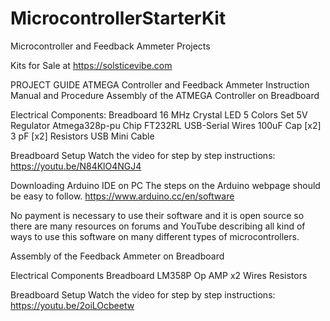 # MicrocontrollerStarterKit
Microcontroller and Feedback Ammeter Projects

Kits for Sale at https://solsticevibe.com

PROJECT GUIDE
ATMEGA Controller and Feedback Ammeter
Instruction Manual and Procedure
Assembly of the ATMEGA Controller on Breadboard

Electrical Components:
Breadboard
16 MHz Crystal
LED 5 Colors Set
5V Regulator
Atmega328p-pu Chip
FT232RL USB-Serial
Wires
100uF Cap [x2]
3 pF [x2]
Resistors
USB Mini Cable

Breadboard Setup
Watch the video for step by step instructions: https://youtu.be/N84KlO4NGJ4
 

Downloading Arduino IDE on PC
The steps on the Arduino webpage should be easy to follow. 
https://www.arduino.cc/en/software

No payment is necessary to use their software and it is open source so there are many resources on forums and YouTube describing all kind of ways to use this software on many different types of microcontrollers.


Assembly of the Feedback Ammeter on Breadboard

Electrical Components
Breadboard
LM358P Op AMP x2
Wires
Resistors

Breadboard Setup
Watch the video for step by step instructions: https://youtu.be/2oiLOcbeetw
 


